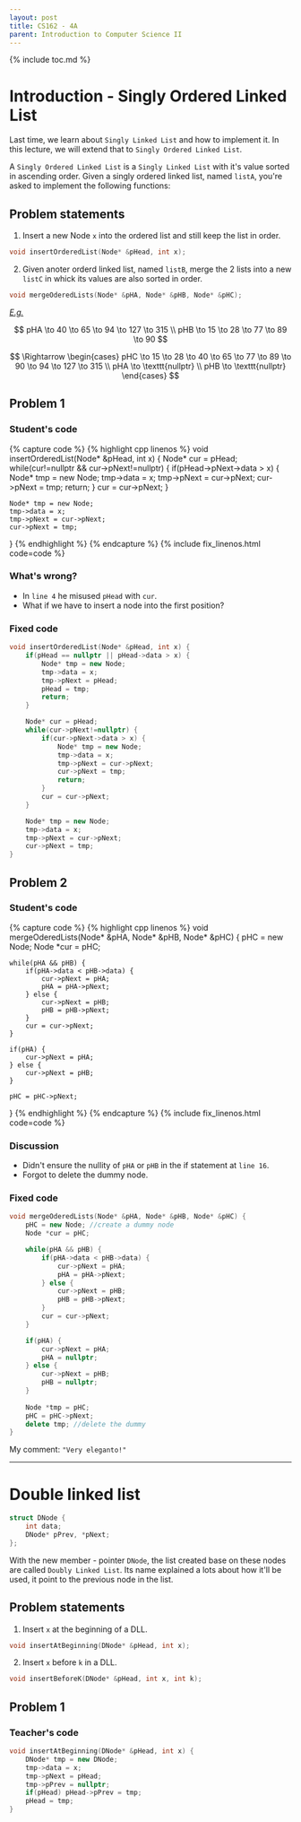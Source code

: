 ```yaml
---
layout: post
title: CS162 - 4A
parent: Introduction to Computer Science II
--- 
```


{% include toc.md %}

# Introduction - Singly Ordered Linked List

Last time, we learn about ``Singly Linked List`` and how to implement it. In this lecture, we will extend that to ``Singly Ordered Linked List``.

A ``Singly Ordered Linked List`` is a ``Singly Linked List`` with it's value sorted in ascending order. Given a singly ordered linked list, named ``listA``, you're asked to implement the following functions:

## Problem statements

1. Insert a new Node ``x`` into the ordered list and still keep the list in order.
```cpp
void insertOrderedList(Node* &pHead, int x);
```

2. Given anoter orderd linked list, named ``listB``, merge the 2 lists into a new ``listC`` in whick its values are also sorted in order.
```cpp
void mergeOderedLists(Node* &pHA, Node* &pHB, Node* &pHC);
```
_<u>E.g.</u>_

$$
pHA \to 40 \to 65 \to 94 \to 127 \to 315 \\
pHB \to 15 \to 28 \to 77 \to 89 \to 90
$$

$$
\Rightarrow 
\begin{cases}
    pHC \to 15 \to 28 \to 40 \to 65 \to 77 \to 89 \to 90 \to 94 \to 127 \to 315 \\
    pHA \to \texttt{nullptr} \\
    pHB \to \texttt{nullptr}
\end{cases}
$$

## Problem 1

### Student's code

{% capture code %}
{% highlight cpp linenos %}
void insertOrderedList(Node* &pHead, int x) {
    Node* cur = pHead;
    while(cur!=nullptr && cur->pNext!=nullptr) {
        if(pHead->pNext->data > x) {
            Node* tmp = new Node;
            tmp->data = x;
            tmp->pNext = cur->pNext;
            cur->pNext = tmp;
            return;
        }
        cur = cur->pNext;
    }

    Node* tmp = new Node;
    tmp->data = x;
    tmp->pNext = cur->pNext;
    cur->pNext = tmp;
}
{% endhighlight %}
{% endcapture %}
{% include fix_linenos.html code=code %}

### What's wrong?

- In ``line 4`` he misused ``pHead`` with ``cur``.
- What if we have to insert a node into the first position?

### Fixed code

```cpp
void insertOrderedList(Node* &pHead, int x) {
    if(pHead == nullptr || pHead->data > x) {
        Node* tmp = new Node;
        tmp->data = x;
        tmp->pNext = pHead;
        pHead = tmp;
        return;
    }

    Node* cur = pHead;
    while(cur->pNext!=nullptr) {
        if(cur->pNext->data > x) {
            Node* tmp = new Node;
            tmp->data = x;
            tmp->pNext = cur->pNext;
            cur->pNext = tmp;
            return;
        }
        cur = cur->pNext;
    }

    Node* tmp = new Node;
    tmp->data = x;
    tmp->pNext = cur->pNext;
    cur->pNext = tmp;
}
```

## Problem 2

### Student's code

{% capture code %}
{% highlight cpp linenos %}
void mergeOderedLists(Node* &pHA, Node* &pHB, Node* &pHC) {
    pHC = new Node;
    Node *cur = pHC;

    while(pHA && pHB) {
        if(pHA->data < pHB->data) {
            cur->pNext = pHA;
            pHA = pHA->pNext;
        } else {
            cur->pNext = pHB;
            pHB = pHB->pNext;
        }
        cur = cur->pNext;
    }

    if(pHA) {
        cur->pNext = pHA;
    } else {
        cur->pNext = pHB;
    }

    pHC = pHC->pNext;
}
{% endhighlight %}
{% endcapture %}
{% include fix_linenos.html code=code %}

### Discussion

- Didn't ensure the nullity of ``pHA`` or ``pHB`` in the if statement at ``line 16``.
- Forgot to delete the dummy node.

### Fixed code

```cpp
void mergeOderedLists(Node* &pHA, Node* &pHB, Node* &pHC) {
    pHC = new Node; //create a dummy node
    Node *cur = pHC;

    while(pHA && pHB) {
        if(pHA->data < pHB->data) {
            cur->pNext = pHA;
            pHA = pHA->pNext;
        } else {
            cur->pNext = pHB;
            pHB = pHB->pNext;
        }
        cur = cur->pNext;
    }

    if(pHA) {
        cur->pNext = pHA;
        pHA = nullptr;
    } else {
        cur->pNext = pHB;
        pHB = nullptr;
    }
    
    Node *tmp = pHC;
    pHC = pHC->pNext;
    delete tmp; //delete the dummy
}
```

My comment: `"Very eleganto!"`

---

# Double linked list

```cpp
struct DNode {
    int data;
    DNode* pPrev, *pNext;
};
```

With the new member - pointer ``DNode``, the list created base on these nodes are called ``Doubly Linked List``. Its name explained a lots about how it'll be used, it point to the previous node in the list.

## Problem statements

1. Insert ``x`` at the beginning of a DLL.
```cpp
void insertAtBeginning(DNode* &pHead, int x);
```

2. Insert ``x`` before ``k`` in a DLL.
```cpp
void insertBeforeK(DNode* &pHead, int x, int k);
```

## Problem 1

### Teacher's code
```cpp
void insertAtBeginning(DNode* &pHead, int x) {
    DNode* tmp = new DNode;
    tmp->data = x;
    tmp->pNext = pHead;
    tmp->pPrev = nullptr;
    if(pHead) pHead->pPrev = tmp;
    pHead = tmp;
}
```